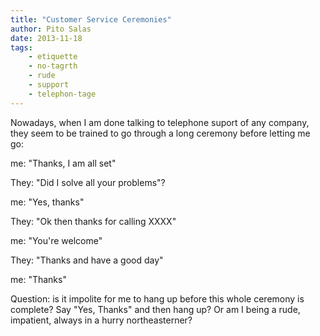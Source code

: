```yaml
---
title: "Customer Service Ceremonies"
author: Pito Salas
date: 2013-11-18
tags:
    - etiquette
    - no-tagrth
    - rude
    - support
    - telephon-tage
---
```




Nowadays, when I am done talking to telephone suport of any company, they seem
to be trained to go through a long ceremony before letting me go:

me: "Thanks, I am all set"

They: "Did I solve all your problems"?

me: "Yes, thanks"

They: "Ok then thanks for calling XXXX"

me: "You're welcome"

They: "Thanks and have a good day"

me: "Thanks"

Question: is it impolite for me to hang up before this whole ceremony is
complete? Say "Yes, Thanks" and then hang up? Or am I being a rude, impatient,
always in a hurry northeasterner?


